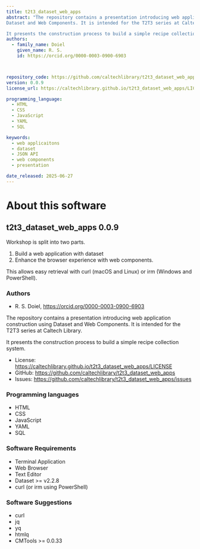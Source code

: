 ```yaml
---
title: t2t3_dataset_web_apps
abstract: "The repository contains a presentation introducing web application construction using
Dataset and Web Components. It is intended for the T2T3 series at Caltech Library.

It presents the construction process to build a simple recipe collection system."
authors:
  - family_name: Doiel
    given_name: R. S.
    id: https://orcid.org/0000-0003-0900-6903



repository_code: https://github.com/caltechlibrary/t2t3_dataset_web_apps
version: 0.0.9
license_url: https://caltechlibrary.github.io/t2t3_dataset_web_apps/LICENSE

programming_language:
  - HTML
  - CSS
  - JavaScript
  - YAML
  - SQL

keywords:
  - web applicaitons
  - dataset
  - JSON API
  - web components
  - presentation

date_released: 2025-06-27
---
```


About this software
===================

## t2t3_dataset_web_apps 0.0.9

Workshop is split into two parts. 

1. Build a web application with dataset
2. Enhance the browser experience with web components.

This allows easy retrieval with curl (macOS and Linux) or irm (Windows and PowerShell).

### Authors

- R. S. Doiel, <https://orcid.org/0000-0003-0900-6903>






The repository contains a presentation introducing web application construction using
Dataset and Web Components. It is intended for the T2T3 series at Caltech Library.

It presents the construction process to build a simple recipe collection system.

- License: <https://caltechlibrary.github.io/t2t3_dataset_web_apps/LICENSE>
- GitHub: <https://github.com/caltechlibrary/t2t3_dataset_web_apps>
- Issues: <https://github.com/caltechlibrary/t2t3_dataset_web_apps/issues>

### Programming languages

- HTML
- CSS
- JavaScript
- YAML
- SQL




### Software Requirements

- Terminal Application
- Web Browser
- Text Editor
- Dataset &gt;&#x3D; v2.2.8
- curl (or irm using PowerShell)


### Software Suggestions

- curl
- jq
- yq
- htmlq
- CMTools &gt;&#x3D; 0.0.33


